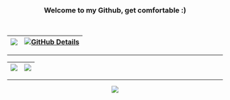 <div align="center">

### Welcome to my Github, get comfortable :)

<br/>

<div align="center" >
  
 |![](https://github-readme-stats.vercel.app/api/top-langs/?username=lidiaaacf&theme=midnight-purple&hide_border=true&include_all_commits=true&count_private=true&layout=compact) | [![GitHub Details](http://github-profile-summary-cards.vercel.app/api/cards/profile-details?username=lidiaaacf&theme=midnight_purple)](https://github.com/vn7n24fzkq/github-profile-summary-cards) |
 | ----------- | ----------- |

 <hr/>

|![](https://github-contributor-stats.vercel.app/api?username=lidiaaacf&limit=5&theme=midnight-purple&combine_all_yearly_contributions=true&hide_border=true) | <img src="https://user-images.githubusercontent.com/74038190/212750155-3ceddfbd-19d3-40a3-87af-8d329c8323c4.gif">|
 | ----------- | ----------- |

<hr/>
<div align="center" >
<a href="https://skillicons.dev"   >
  <img src="https://skillicons.dev/icons?i=git,javascript,typescript,react,nodejs,cypress,vue,materialui,linux,python,arduino,azure,postgresql,selenium,java" />
</a>
  <br />
  </div>
